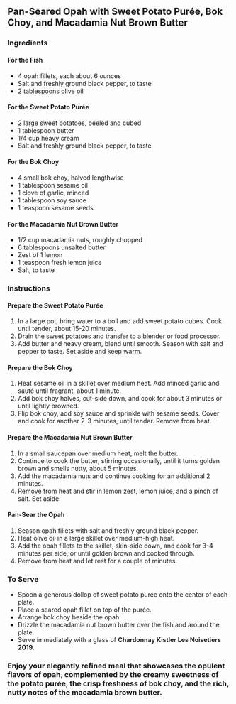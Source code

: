## Pan-Seared Opah with Sweet Potato Purée, Bok Choy, and Macadamia Nut Brown Butter

### Ingredients

#### For the Fish
- 4 opah fillets, each about 6 ounces
- Salt and freshly ground black pepper, to taste
- 2 tablespoons olive oil

#### For the Sweet Potato Purée
- 2 large sweet potatoes, peeled and cubed
- 1 tablespoon butter
- 1/4 cup heavy cream
- Salt and freshly ground black pepper, to taste

#### For the Bok Choy
- 4 small bok choy, halved lengthwise
- 1 tablespoon sesame oil
- 1 clove of garlic, minced
- 1 tablespoon soy sauce
- 1 teaspoon sesame seeds

#### For the Macadamia Nut Brown Butter
- 1/2 cup macadamia nuts, roughly chopped
- 6 tablespoons unsalted butter
- Zest of 1 lemon
- 1 teaspoon fresh lemon juice
- Salt, to taste

### Instructions

#### Prepare the Sweet Potato Purée
1. In a large pot, bring water to a boil and add sweet potato cubes. Cook until tender, about 15-20 minutes.
2. Drain the sweet potatoes and transfer to a blender or food processor.
3. Add butter and heavy cream, blend until smooth. Season with salt and pepper to taste. Set aside and keep warm.

#### Prepare the Bok Choy
1. Heat sesame oil in a skillet over medium heat. Add minced garlic and sauté until fragrant, about 1 minute.
2. Add bok choy halves, cut-side down, and cook for about 3 minutes or until lightly browned.
3. Flip bok choy, add soy sauce and sprinkle with sesame seeds. Cover and cook for another 2-3 minutes, until tender. Remove from heat.

#### Prepare the Macadamia Nut Brown Butter
1. In a small saucepan over medium heat, melt the butter.
2. Continue to cook the butter, stirring occasionally, until it turns golden brown and smells nutty, about 5 minutes.
3. Add the macadamia nuts and continue cooking for an additional 2 minutes.
4. Remove from heat and stir in lemon zest, lemon juice, and a pinch of salt. Set aside.

#### Pan-Sear the Opah
1. Season opah fillets with salt and freshly ground black pepper.
2. Heat olive oil in a large skillet over medium-high heat.
3. Add the opah fillets to the skillet, skin-side down, and cook for 3-4 minutes per side, or until golden brown and cooked through.
4. Remove from heat and let rest for a couple of minutes.

### To Serve
- Spoon a generous dollop of sweet potato purée onto the center of each plate.
- Place a seared opah fillet on top of the purée.
- Arrange bok choy beside the opah.
- Drizzle the macadamia nut brown butter over the fish and around the plate.
- Serve immediately with a glass of **Chardonnay Kistler Les Noisetiers 2019**.

### Enjoy your elegantly refined meal that showcases the opulent flavors of opah, complemented by the creamy sweetness of the potato purée, the crisp freshness of bok choy, and the rich, nutty notes of the macadamia brown butter.